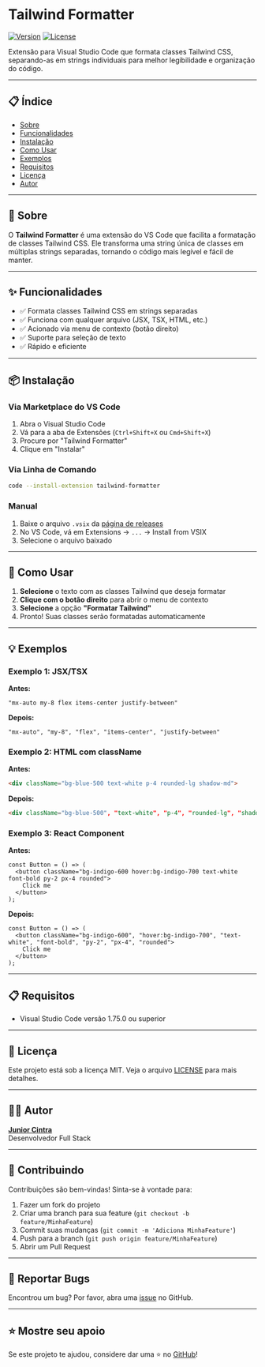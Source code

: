 # Tailwind Formatter

[![Version](https://img.shields.io/badge/version-0.0.4-blue.svg)](https://github.com/juniorcintra/tailwind-formatter)
[![License](https://img.shields.io/badge/license-MIT-green.svg)](LICENSE)

Extensão para Visual Studio Code que formata classes Tailwind CSS, separando-as em strings individuais para melhor legibilidade e organização do código.

---

## 📋 Índice

- [Sobre](#sobre)
- [Funcionalidades](#funcionalidades)
- [Instalação](#instalação)
- [Como Usar](#como-usar)
- [Exemplos](#exemplos)
- [Requisitos](#requisitos)
- [Licença](#licença)
- [Autor](#autor)

---

## 🎯 Sobre

O **Tailwind Formatter** é uma extensão do VS Code que facilita a formatação de classes Tailwind CSS. Ele transforma uma string única de classes em múltiplas strings separadas, tornando o código mais legível e fácil de manter.

---

## ✨ Funcionalidades

- ✅ Formata classes Tailwind CSS em strings separadas
- ✅ Funciona com qualquer arquivo (JSX, TSX, HTML, etc.)
- ✅ Acionado via menu de contexto (botão direito)
- ✅ Suporte para seleção de texto
- ✅ Rápido e eficiente

---

## 📦 Instalação

### Via Marketplace do VS Code

1. Abra o Visual Studio Code
2. Vá para a aba de Extensões (`Ctrl+Shift+X` ou `Cmd+Shift+X`)
3. Procure por "Tailwind Formatter"
4. Clique em "Instalar"

### Via Linha de Comando

```bash
code --install-extension tailwind-formatter
```

### Manual

1. Baixe o arquivo `.vsix` da [página de releases](https://github.com/juniorcintra/tailwind-formatter/releases)
2. No VS Code, vá em Extensions → `...` → Install from VSIX
3. Selecione o arquivo baixado

---

## 🚀 Como Usar

1. **Selecione** o texto com as classes Tailwind que deseja formatar
2. **Clique com o botão direito** para abrir o menu de contexto
3. **Selecione** a opção **"Formatar Tailwind"**
4. Pronto! Suas classes serão formatadas automaticamente

---

## 💡 Exemplos

### Exemplo 1: JSX/TSX

**Antes:**
```tsx
"mx-auto my-8 flex items-center justify-between"
```

**Depois:**
```tsx
"mx-auto", "my-8", "flex", "items-center", "justify-between"
```

### Exemplo 2: HTML com className

**Antes:**
```html
<div className="bg-blue-500 text-white p-4 rounded-lg shadow-md">
```

**Depois:**
```html
<div className="bg-blue-500", "text-white", "p-4", "rounded-lg", "shadow-md">
```

### Exemplo 3: React Component

**Antes:**
```tsx
const Button = () => (
  <button className="bg-indigo-600 hover:bg-indigo-700 text-white font-bold py-2 px-4 rounded">
    Click me
  </button>
);
```

**Depois:**
```tsx
const Button = () => (
  <button className="bg-indigo-600", "hover:bg-indigo-700", "text-white", "font-bold", "py-2", "px-4", "rounded">
    Click me
  </button>
);
```

---

## 📋 Requisitos

- Visual Studio Code versão 1.75.0 ou superior

---

## 📄 Licença

Este projeto está sob a licença MIT. Veja o arquivo [LICENSE](LICENSE) para mais detalhes.

---

## 👨‍💻 Autor

**[Junior Cintra](https://github.com/juniorcintra)**  
Desenvolvedor Full Stack

---

## 🤝 Contribuindo

Contribuições são bem-vindas! Sinta-se à vontade para:

1. Fazer um fork do projeto
2. Criar uma branch para sua feature (`git checkout -b feature/MinhaFeature`)
3. Commit suas mudanças (`git commit -m 'Adiciona MinhaFeature'`)
4. Push para a branch (`git push origin feature/MinhaFeature`)
5. Abrir um Pull Request

---

## 🐛 Reportar Bugs

Encontrou um bug? Por favor, abra uma [issue](https://github.com/juniorcintra/tailwind-formatter/issues) no GitHub.

---

## ⭐ Mostre seu apoio

Se este projeto te ajudou, considere dar uma ⭐️ no [GitHub](https://github.com/juniorcintra/tailwind-formatter)!
